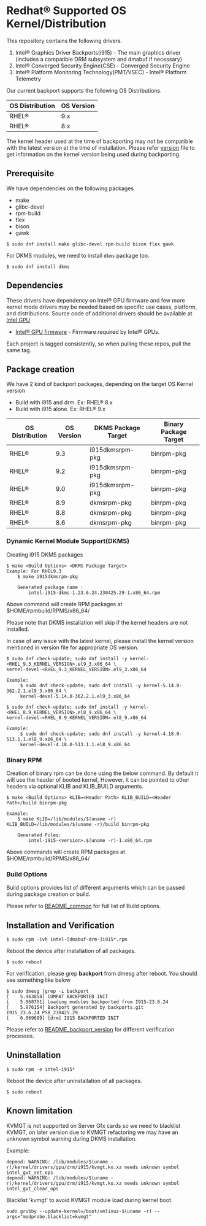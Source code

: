 # Redhat® Supported OS Kernel/Distribution

This repository contains the following drivers.
1. Intel® Graphics Driver Backports(i915) - The main graphics driver (includes a compatible DRM subsystem and dmabuf if necessary)
2. Intel® Converged Security Engine(CSE) - Converged Security Engine
3. Intel® Platform Monitoring Technology(PMT/VSEC) - Intel® Platform Telemetry

Our current backport supports the following OS Distributions.

| OS Distribution | OS Version |
|---|---|
| RHEL® | 9.x |
| RHEL® | 8.x |

The kernel header used at the time of backporting may not be compatible with the latest version at the time of installation.
Please refer [version](../versions) file to get information on the kernel version being used during backporting.

## Prerequisite
We have dependencies on the following packages
  - make
  - glibc-devel
  - rpm-build
  - flex
  - bison
  - gawk

```
$ sudo dnf install make glibc-devel rpm-build bison flex gawk
```
For DKMS modules, we need to install `dkms` package too.

```
$ sudo dnf install dkms
```

## Dependencies

 These drivers have dependency on Intel® GPU firmware and few more kernel mode drivers may be needed based on specific use cases, platform, and distributions. Source code of additional drivers should be available at [Intel GPU](https://github.com/intel-gpu)

- [Intel® GPU firmware](https://github.com/intel-gpu/intel-gpu-firmware) - Firmware required by Intel® GPUs.

Each project is tagged consistently, so when pulling these repos, pull the same tag.

## Package creation

We have 2 kind of backport packages, depending on the target OS Kernel version
 - Build with i915 and drm. Ex: RHEL® 8.x
 - Build with i915 alone. Ex: RHEL® 9.x

| OS Distribution | OS Version | DKMS Package Target | Binary Package Target|
|---|---|---|---|
| RHEL® | 9.3 | i915dkmsrpm-pkg | binrpm-pkg |
| RHEL® | 9.2 | i915dkmsrpm-pkg | binrpm-pkg |
| RHEL® | 9.0 | i915dkmsrpm-pkg | binrpm-pkg |
| RHEL® | 8.9 | dkmsrpm-pkg | binrpm-pkg |
| RHEL® | 8.8 | dkmsrpm-pkg | binrpm-pkg |
| RHEL® | 8.6 | dkmsrpm-pkg | binrpm-pkg |

### Dynamic Kernel Module Support(DKMS)
Creating i915 DKMS packages
```
$ make <Build Options> <DKMS Package Target>
Example: For RHEL9.3
	$ make i915dkmsrpm-pkg

	Generated package name :
		intel-i915-dkms-1.23.6.24.230425.29-1.x86_64.rpm
```

Above command will create RPM packages at $HOME/rpmbuild/RPMS/x86_64/

Please note that DKMS installation will skip if the kernel headers are not installed.

In case of any issue with the latest kernel, please install the kernel version mentioned in version file for appropriate OS version.

```
$ sudo dnf check-update; sudo dnf install -y kernel-<RHEL_9.3_KERNEL_VERSION>.el9_3.x86_64 \
kernel-devel-<RHEL_9.3_KERNEL_VERSION>.el9_3.x86_64

Example:
     $ sudo dnf check-update; sudo dnf install -y kernel-5.14.0-362.2.1.el9_3.x86_64 \
     kernel-devel-5.14.0-362.2.1.el9_3.x86_64
```

```
$ sudo dnf check-update; sudo dnf install -y kernel-<RHEL_8.9_KERNEL_VERSION>.el8_9.x86_64 \
kernel-devel-<RHEL_8.9_KERNEL_VERSION>.el8_9.x86_64

Example:
     $ sudo dnf check-update; sudo dnf install -y kernel-4.18.0-513.1.1.el8_9.x86_64 \
     kernel-devel-4.18.0-513.1.1.el8_9.x86_64
```

### Binary RPM
Creation of binary rpm can be done using the below command. By default it will use the header of booted kernel, However, it can be pointed to other headers via optional KLIB and KLIB_BUILD arguments.
```
$ make <Build Options> KLIB=<Header Path> KLIB_BUILD=<Header Path>/build binrpm-pkg

Example:
	$ make KLIB=/lib/modules/$(uname -r) KLIB_BUILD=/lib/modules/$(uname -r)/build binrpm-pkg

	Generated Files:
		intel-i915-<version>.$(uname -r)-1.x86_64.rpm
```
Above commands will create RPM packages at $HOME/rpmbuild/RPMS/x86_64/


### Build Options

Build options provides list of different arguments which can be passed during package creation or build.

Please refer to [README_common](README_common.md) for full list of Build options.


## Installation and Verification

```
$ sudo rpm -ivh intel-[dmabuf-drm-]i915*.rpm
```
Reboot the device after installation of all packages.
```
$ sudo reboot
```

For verification, please grep **backport** from dmesg after reboot. You should see something like below
```
$ sudo dmesg |grep -i backport
[    5.963854] COMPAT BACKPORTED INIT
[    5.968761] Loading modules backported from I915-23.6.24
[    5.976154] Backport generated by backports.git I915_23.6.24_PSB_230425.29
[    6.069699] [drm] I915 BACKPORTED INIT
```
Please refer to [README_backport_version](README_backport_version.md) for different verification processes.

## Uninstallation
```
$ sudo rpm -e intel-i915*
```
Reboot the device after uninstallation of all packages.
```
$ sudo reboot
```
## Known limitation
KVMGT is not supported on Server Gfx cards so we need to blacklist KVMGT, on later version due to KVMGT refactoring
we may have an unknown symbol warning during DKMS installation.

Example:
```
depmod: WARNING: /lib/modules/$(uname -r)/kernel/drivers/gpu/drm/i915/kvmgt.ko.xz needs unknown symbol intel_gvt_set_ops
depmod: WARNING: /lib/modules/$(uname -r)/kernel/drivers/gpu/drm/i915/kvmgt.ko.xz needs unknown symbol intel_gvt_clear_ops
```
Blacklist 'kvmgt' to avoid KVMGT module load during kernel boot.
```
sudo grubby --update-kernel=/boot/vmlinuz-$(uname -r) --args="modprobe.blacklist=kvmgt"
```
